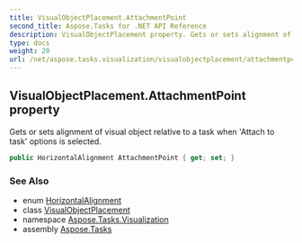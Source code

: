```yaml
---
title: VisualObjectPlacement.AttachmentPoint
second_title: Aspose.Tasks for .NET API Reference
description: VisualObjectPlacement property. Gets or sets alignment of visual object relative to a task when Attach to task options is selected
type: docs
weight: 20
url: /net/aspose.tasks.visualization/visualobjectplacement/attachmentpoint/
---
```

## VisualObjectPlacement.AttachmentPoint property

Gets or sets alignment of visual object relative to a task when 'Attach to task' options is selected.

```csharp
public HorizontalAlignment AttachmentPoint { get; set; }
```

### See Also

* enum [HorizontalAlignment](../../horizontalalignment/)
* class [VisualObjectPlacement](../)
* namespace [Aspose.Tasks.Visualization](../../visualobjectplacement/)
* assembly [Aspose.Tasks](../../../)


